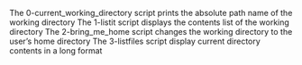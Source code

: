 The 0-current_working_directory script prints the absolute path name of the working  directory
The 1-listit script displays the contents list of the working directory
The 2-bring_me_home script changes the working directory to the user’s home directory
The 3-listfiles script display current directory contents in a long format
